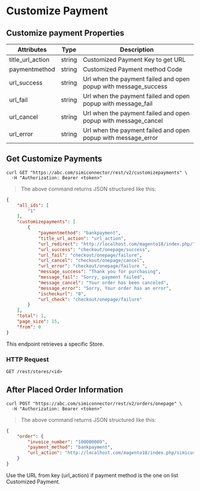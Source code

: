 # Customize Payment

## Customize payment Properties

Attributes| Type| Description
--------- | ------- | -----------
title_url_action | string | Customized Payment Key to get URL
paymentmethod | string | Customized Payment method Code
url_success | string | Url when the payment failed and open popup with message_success
url_fail | string | Url when the payment failed and open popup with message_fail
url_cancel | string | Url when the payment failed and open popup with message_cancel
url_error | string | Url when the payment failed and open popup with message_error

## Get Customize Payments

```shell
curl GET "https://abc.com/simiconnector/rest/v2/customizepayments" \
  -H "Authorization: Bearer <token>"
```

> The above command returns JSON structured like this:

```json
{
    "all_ids": [
        "1"
    ],
    "customizepayments": [
        {
            "paymentmethod": "bankpayment",
            "title_url_action": "url_action",
            "url_redirect": "http://localhost.com/magento18/index.php/",
            "url_success": "checkout/onepage/success",
            "url_fail": "checkout/onepage/failure",
            "url_cancel": "checkout/onepage/cancel",
            "url_error": "checkout/onepage/failure ",
            "message_success": "Thank you for purchasing",
            "message_fail": "Sorry, payment failed",
            "message_cancel": "Your order has been canceled",
            "message_error": "Sorry, Your order has an error",
            "ischeckurl": "0",
            "url_check": "checkout/onepage/failure"
        }
    ],
    "total": 1,
    "page_size": 15,
    "from": 0
}
```

This endpoint retrieves a specific Store.

### HTTP Request

`GET /rest/stores/<id>`


## After Placed Order Information

```shell
curl POST "https://abc.com/simiconnector/rest/v2/orders/onepage" \
  -H "Authorization: Bearer <token>"
```

> The above command returns JSON structured like this:

```json
{
    "order": {
        "invoice_number": "100000009",
        "payment_method": "bankpayment",
        "url_action": "http://localhost.com/magento18/index.php/simicustompaymentadmin/api/placement/OrderID/MTAwMDAwMDA5/LastRealOrderId/MTAwMDAwMDA5/"
    }
}
```

Use the URL from key (url_action) if payment method is the one on list Customized Payment.
